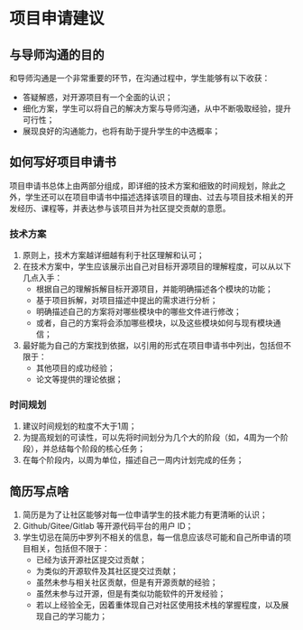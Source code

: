 # 项目申请建议

## 与导师沟通的目的

和导师沟通是一个非常重要的环节，在沟通过程中，学生能够有以下收获：

- 答疑解惑，对开源项目有一个全面的认识；
- 细化方案，学生可以将自己的解决方案与导师沟通，从中不断吸取经验，提升可行性；
- 展现良好的沟通能力，也将有助于提升学生的中选概率；

## 如何写好项目申请书

项目申请书总体上由两部分组成，即详细的技术方案和细致的时间规划，除此之外，学生还可以在项目申请书中描述选择该项目的理由、过去与项目技术相关的开发经历、课程等，并表达参与该项目并为社区提交贡献的意愿。

### 技术方案

1. 原则上，技术方案越详细越有利于社区理解和认可；
2. 在技术方案中，学生应该展示出自己对目标开源项目的理解程度，可以从以下几点入手：
    - 根据自己的理解拆解目标开源项目，并能明确描述各个模块的功能；
    - 基于项目拆解，对项目描述中提出的需求进行分析；
    - 明确描述自己的方案将对哪些模块中的哪些文件进行修改；
    - 或者，自己的方案将会添加哪些模块，以及这些模块如何与现有模块通信；
3. 最好能为自己的方案找到依据，以引用的形式在项目申请书中列出，包括但不限于：
    - 其他项目的成功经验；
    - 论文等提供的理论依据；

### 时间规划

1. 建议时间规划的粒度不大于1周；
2. 为提高规划的可读性，可以先将时间划分为几个大的阶段（如，4周为一个阶段），并总结每个阶段的核心任务；
3. 在每个阶段内，以周为单位，描述自己一周内计划完成的任务；

## 简历写点啥

1. 简历是为了让社区能够对每一位申请学生的技术能力有更清晰的认识；
2. Github/Gitee/Gitlab 等开源代码平台的用户 ID；
3. 学生切忌在简历中罗列不相关的信息，每一信息应该尽可能和自己所申请的项目相关，包括但不限于：
    - 已经为该开源社区提交过贡献；
    - 为类似的开源软件及其社区提交过贡献；
    - 虽然未参与相关社区贡献，但是有开源贡献的经验；
    - 虽然未参与过开源，但是有类似功能软件的开发经验；
    - 若以上经验全无，因着重体现自己对社区使用技术栈的掌握程度，以及展现自己的学习能力；
